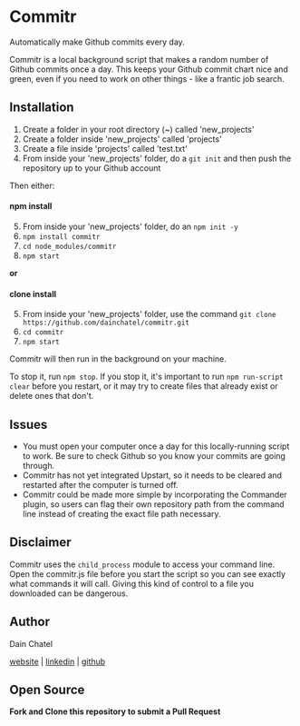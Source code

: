 # Commitr
Automatically make Github commits every day.

Commitr is a local background script that makes a random number of Github commits once a day. This keeps your Github commit chart nice and green, even if you need to work on other things - like a frantic job search. 

## Installation

1. Create a folder in your root directory (~) called 'new_projects'
2. Create a folder inside 'new_projects' called 'projects'
3. Create a file inside 'projects' called 'test.txt'
4. From inside your 'new_projects' folder, do a `git init` and then push the repository up to your Github account

Then either:

#### npm install

5. From inside your 'new_projects' folder, do an `npm init -y`
6. `npm install commitr`
7. `cd node_modules/commitr`
8. `npm start`

**or**

#### clone install

5. From inside your 'new_projects' folder, use the command `git clone https://github.com/dainchatel/commitr.git`
6. `cd commitr`
7. `npm start`

Commitr will then run in the background on your machine. 

To stop it, run `npm stop`. If you stop it, it's important to run `npm run-script clear` before you restart, or it may try to create files that already exist or delete ones that don't.

## Issues

* You must open your computer once a day for this locally-running script to work. Be sure to check Github so you know your commits are going through. 
* Commitr has not yet integrated Upstart, so it needs to be cleared and restarted after the computer is turned off. 
* Commitr could be made more simple by incorporating the Commander plugin, so users can flag their own repository path from the command line instead of creating the exact file path necessary.

## Disclaimer

Commitr uses the `child_process` module to access your command line. Open the commitr.js file before you start the script so you can see exactly what commands it will call. Giving this kind of control to a file you downloaded can be dangerous. 

## Author

Dain Chatel 

[website](http://dainchatel.com) | [linkedin](https://linkedin.com/in/dain-chatel) | [github](https://github.com/dainchatel)

## Open Source

**Fork and Clone this repository to submit a Pull Request**
